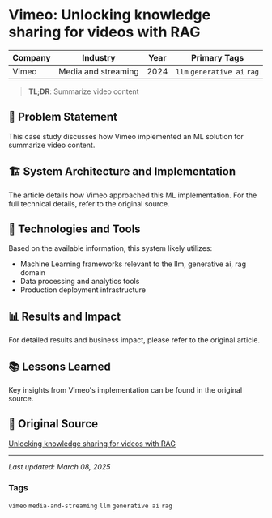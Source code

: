 # Vimeo: Unlocking knowledge sharing for videos with RAG

| Company | Industry | Year | Primary Tags | 
|---------|----------|------|--------------|
| Vimeo | Media and streaming | 2024 | `llm` `generative ai` `rag` |

> **TL;DR**: Summarize video content

## 📝 Problem Statement

This case study discusses how Vimeo implemented an ML solution for summarize video content.

## 🏗️ System Architecture and Implementation

The article details how Vimeo approached this ML implementation. For the full technical details, refer to the original source.

## 🔧 Technologies and Tools

Based on the available information, this system likely utilizes:

- Machine Learning frameworks relevant to the llm, generative ai, rag domain
- Data processing and analytics tools
- Production deployment infrastructure

## 📊 Results and Impact

For detailed results and business impact, please refer to the original article.

## 📚 Lessons Learned

Key insights from Vimeo's implementation can be found in the original source.

## 🔗 Original Source

[Unlocking knowledge sharing for videos with RAG](https://medium.com/vimeo-engineering-blog/unlocking-knowledge-sharing-for-videos-with-rag-810ab496ae59)

---

*Last updated: March 08, 2025*

### Tags

`vimeo` `media-and-streaming` `llm` `generative ai` `rag`
